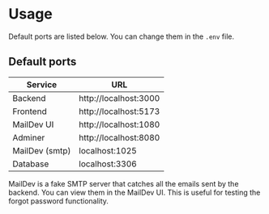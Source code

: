 # Usage

Default ports are listed below. You can change them in the `.env` file.

## Default ports

| Service        | URL                   |
| -------------- | --------------------- |
| Backend        | http://localhost:3000 |
| Frontend       | http://localhost:5173 |
| MailDev UI     | http://localhost:1080 |
| Adminer        | http://localhost:8080 |
| MailDev (smtp) | localhost:1025        |
| Database       | localhost:3306        |

MailDev is a fake SMTP server that catches all the emails sent by the backend. You can view them in the MailDev UI. This is useful for testing the forgot password functionality.
